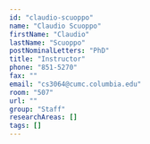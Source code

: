 ```yaml
---
id: "claudio-scuoppo"
name: "Claudio Scuoppo"
firstName: "Claudio"
lastName: "Scuoppo"
postNominalLetters: "PhD"
title: "Instructor"
phone: "851-5270"
fax: ""
email: "cs3064@cumc.columbia.edu"
room: "507"
url: ""
group: "Staff"
researchAreas: []
tags: []
---
```

